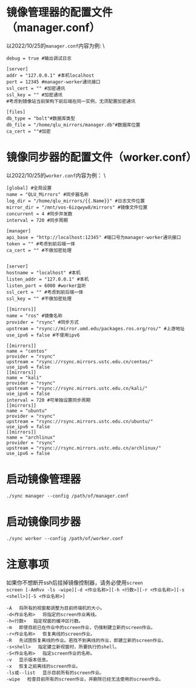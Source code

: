 # 镜像管理器的配置文件（manager.conf）
以2022/10/25的`manager.conf`内容为例: \
```
debug = true #输出调试日志

[server]
addr = "127.0.0.1" #本机localhost
port = 12345 #manager-worker通讯接口
ssl_cert = "" #加密通讯
ssl_key = "" #加密通讯
#考虑到镜像站当前架构下前后端在同一实例，无须配置加密通讯

[files]
db_type = "bolt"#数据库类型
db_file = "/home/qlu_mirrors/manager.db"#数据库位置
ca_cert = ""#加密
```
# 镜像同步器的配置文件（worker.conf）
以2022/10/25的`worker.conf`内容为例： \
```
[global] #全局设置
name = "QLU_Mirrors" #同步器名称
log_dir = "/home/qlu_mirrors/{{.Name}}" #日志文件位置
mirror_dir = "/mnt/vos-6izqwyw8/mirrors" #镜像文件位置
concurrent = 4 #同步并发数
interval = 720 #同步周期

[manager]
api_base = "http://localhost:12345" #端口号为manager-worker通讯接口
token = "" #考虑到前后端一体
ca_cert = "" #不做加密处理


[server]
hostname = "localhost" #本机
listen_addr = "127.0.0.1" #本机
listen_port = 6000 #worker监听
ssl_cert = "" #考虑到前后端一体
ssl_key = "" #不做加密处理

[[mirrors]]
name = "ros" #镜像名称
provider = "rsync" #同步方式
upstream = "rsync://mirror.umd.edu/packages.ros.org/ros/" #上游地址
use_ipv6 = false #不使用ipv6

[[mirrors]]
name = "centos"
provider = "rsync"
upstream = "rsync://rsync.mirrors.ustc.edu.cn/centos/"
use_ipv6 = false
[[mirrors]]
name = "kali"
provider = "rsync"
upstream = "rsync://rsync.mirrors.ustc.edu.cn/kali/"
use_ipv6 = false
interval = 720 #可单独设置同步周期
[[mirrors]]
name = "ubuntu"
provider = "rsync"
upstream = "rsync://rsync.mirrors.ustc.edu.cn/ubuntu/"
use_ipv6 = false
[[mirrors]]
name = "archlinux"
provider = "rsync"
upstream = "rsync://rsync.mirrors.ustc.edu.cn/archlinux/"
use_ipv6 = false
```
# 启动镜像管理器
`./sync manager --config /path/of/manager.conf`
# 启动镜像同步器
`./sync worker --config /path/of/worker.conf`
# 注意事项
如果你不想断开ssh后挂掉镜像控制器，请务必使用`screen` \
`screen [-AmRvx -ls -wipe][-d <作业名称>][-h <行数>][-r <作业名称>][-s <shell>][-S <作业名称>]`
```
-A 　将所有的视窗都调整为目前终端机的大小。
-d<作业名称> 　将指定的screen作业离线。
-h<行数> 　指定视窗的缓冲区行数。
-m 　即使目前已在作业中的screen作业，仍强制建立新的screen作业。
-r<作业名称> 　恢复离线的screen作业。
-R 　先试图恢复离线的作业。若找不到离线的作业，即建立新的screen作业。
-s<shell> 　指定建立新视窗时，所要执行的shell。
-S<作业名称> 　指定screen作业的名称。
-v 　显示版本信息。
-x 　恢复之前离线的screen作业。
-ls或--list 　显示目前所有的screen作业。
-wipe 　检查目前所有的screen作业，并删除已经无法使用的screen作业。
```
